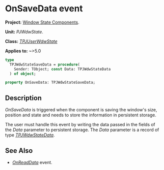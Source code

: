 # OnSaveData event

**Project:** [Window State Components](../API.md).

**Unit:** _PJWdwState_.

**Class:** _[TPJUserWdwState](./TPJUserWdwState.md)_

**Applies to:** ~>5.0

```pascal
type
  TPJWdwStateSaveData = procedure(
    Sender: TObject; const Data: TPJWdwStateData
  ) of object;

property OnSaveData: TPJWdwStateSaveData;
```

## Description

_OnSaveData_ is triggered when the component is saving the window's size, position and state and needs to store the information in persistent storage.

The user must handle this event by writing the data passed in the fields of the _Data_ parameter to persistent storage. The _Data_ parameter is a record of type _[TPJWdwStateData](./TPJWdwStateData.md)_.

## See Also

* _[OnReadData](./TPJUserWdwState-OnReadData.md)_ event.
